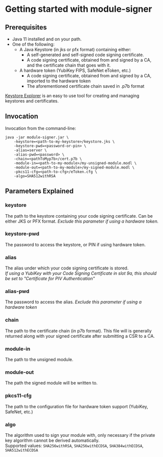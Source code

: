 # Getting started with module-signer

## Prerequisites

* Java 11 installed and on your path.
* One of the following:
  * A Java Keystore (in jks or pfx format) containing either:
    * A self-generated and self-signed code signing certificate.
    * A code signing certificate, obtained from and signed by a CA, and the certificate chain that goes with it.
  * A hardware token (YubiKey FIPS, SafeNet eToken, etc.)
    * A code signing certificate, obtained from and signed by a CA, imported to the hardware token
    * The aforementioned certificate chain saved in .p7b format

[Keystore Explorer](http://keystore-explorer.sourceforge.net/downloads.php) is an easy to use tool for creating and managing keystores and certificates.

## Invocation

Invocation from the command-line:
```
java -jar module-signer.jar \ 
	-keystore=<path-to-my-keystore>/keystore.jks \
	-keystore-pwd=<password-or-pin> \
	-alias=server \
	-alias-pwd=<password> \
	-chain=<pathToMyp7b>/cert.p7b \
	-module-in=<path-to-my-module>/my-unsigned-module.modl \
	-module-out=<path-to-my-module>/my-signed-module.modl \
	-pkcs11-cfg=<path-to-cfg>/eToken.cfg \
	-algo=SHA512withRSA
```

## Parameters Explained

### keystore
The path to the keystore containing your code signing certificate. Can be either JKS or PFX format.
*Exclude this parameter if using a hardware token.*

### keystore-pwd
The password to access the keystore, or PIN if using hardware token.

### alias
The alias under which your code signing certificate is stored.<br>
*If using a YubiKey with your Code Signing Certificate in slot 9a, this should be set to "Certificate for PIV Authentication"*

### alias-pwd
The password to access the alias. *Exclude this parameter if using a hardware token*

### chain
The path to the certificate chain (in p7b format). This file will is generally returned along with your signed certificate after submitting a CSR to a CA.

### module-in
The path to the unsigned module.

### module-out
The path the signed module will be written to.

### pkcs11-cfg
The path to the configuration file for hardware token support (YubiKey, SafeNet, etc.)

### algo
The algorithm used to sign your module with, only necessary if the private key algorithm cannot be derived automatically.<br>
Supported values: `SHA256withRSA`, `SHA256withECDSA`, `SHA384withECDSA`, `SHA512withECDSA`
